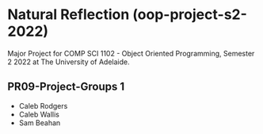 # Natural Reflection (oop-project-s2-2022)
Major Project for COMP SCI 1102 - Object Oriented Programming, Semester 2 2022 at The University of Adelaide.

## PR09-Project-Groups 1

- Caleb Rodgers
- Caleb Wallis
- Sam Beahan